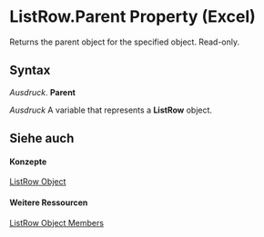 
# ListRow.Parent Property (Excel)

Returns the parent object for the specified object. Read-only.


## Syntax

 _Ausdruck_. **Parent**

 _Ausdruck_ A variable that represents a **ListRow** object.


## Siehe auch


#### Konzepte


[ListRow Object](ba3e4215-14b6-3dca-82d0-0951f9f2fc3e.md)
#### Weitere Ressourcen


[ListRow Object Members](http://msdn.microsoft.com/library/cd5e2170-7193-d865-f9f4-ce247e27c2f9%28Office.15%29.aspx)